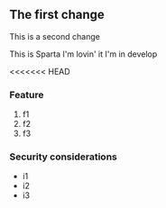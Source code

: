 ## The first change

This is a second change

This is Sparta
I'm lovin' it
I'm in develop

<<<<<<< HEAD
### Feature

1. f1
2. f2
3. f3

### Security considerations

* i1
* i2
* i3
